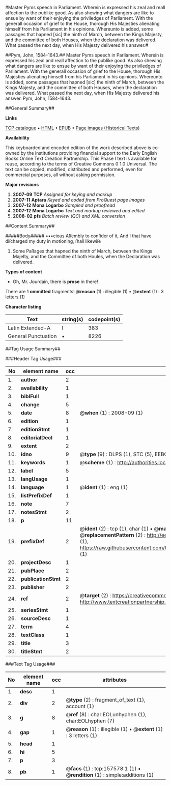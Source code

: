 #Master Pyms speech in Parliament. Wherein is expressed his zeal and reall affection to the publike good. As also shewing what dangers are like to ensue by want of their enjoying the priviledges of Parliament. With the generall occasion of grief to the House, thorough His Majesties alienating himself from his Parliament in his opinions. Whereunto is added, some passages that hapned [sic] the ninth of March, between the Kings Majesty, and the committee of both Houses, when the declaration was delivered. What passed the next day, when His Majesty delivered his answer.#

##Pym, John, 1584-1643.##
Master Pyms speech in Parliament. Wherein is expressed his zeal and reall affection to the publike good. As also shewing what dangers are like to ensue by want of their enjoying the priviledges of Parliament. With the generall occasion of grief to the House, thorough His Majesties alienating himself from his Parliament in his opinions. Whereunto is added, some passages that hapned [sic] the ninth of March, between the Kings Majesty, and the committee of both Houses, when the declaration was delivered. What passed the next day, when His Majesty delivered his answer.
Pym, John, 1584-1643.

##General Summary##

**Links**

[TCP catalogue](http://www.ota.ox.ac.uk/tcp/)  • 
[HTML](http://tei.it.ox.ac.uk/tcp/Texts-HTML/free/A91/A91398.html)  • 
[EPUB](http://tei.it.ox.ac.uk/tcp/Texts-EPUB/free/A91/A91398.epub) • 
[Page images (Historical Texts)](https://data.historicaltexts.jisc.ac.uk/view?pubId=eebo-99859436e&pageId=eebo-99859436e-157578-1)

**Availability**

This keyboarded and encoded edition of the
	       work described above is co-owned by the institutions
	       providing financial support to the Early English Books
	       Online Text Creation Partnership. This Phase I text is
	       available for reuse, according to the terms of Creative
	       Commons 0 1.0 Universal. The text can be copied,
	       modified, distributed and performed, even for
	       commercial purposes, all without asking permission.

**Major revisions**

1. __2007-09__ __TCP__ *Assigned for keying and markup*
1. __2007-11__ __Aptara__ *Keyed and coded from ProQuest page images*
1. __2007-12__ __Mona Logarbo__ *Sampled and proofread*
1. __2007-12__ __Mona Logarbo__ *Text and markup reviewed and edited*
1. __2008-02__ __pfs__ *Batch review (QC) and XML conversion*

##Content Summary##

#####Body#####
•••cious Aſſembly to conſider of it, And I that have diſcharged
my duty in motioning, ſhall likewiſe
1. Some Paſſages that hapned the ninth
of March, between the Kings Majeſty,
and the Committee of both Houſes, when
the Declaration was delivered.

**Types of content**

  * Oh, Mr. Jourdain, there is **prose** in there!

There are 1 **ommitted** fragments! 
 @__reason__ (1) : illegible (1)  •  @__extent__ (1) : 3 letters (1)

**Character listing**


|Text|string(s)|codepoint(s)|
|---|---|---|
|Latin Extended-A|ſ|383|
|General Punctuation|•|8226|

##Tag Usage Summary##

###Header Tag Usage###

|No|element name|occ|attributes|
|---|---|---|---|
|1.|__author__|2||
|2.|__availability__|1||
|3.|__biblFull__|1||
|4.|__change__|5||
|5.|__date__|8| @__when__ (1) : 2008-09 (1)|
|6.|__edition__|1||
|7.|__editionStmt__|1||
|8.|__editorialDecl__|1||
|9.|__extent__|2||
|10.|__idno__|9| @__type__ (9) : DLPS (1), STC (5), EEBO-CITATION (1), PROQUEST (1), VID (1)|
|11.|__keywords__|1| @__scheme__ (1) : http://authorities.loc.gov/ (1)|
|12.|__label__|5||
|13.|__langUsage__|1||
|14.|__language__|1| @__ident__ (1) : eng (1)|
|15.|__listPrefixDef__|1||
|16.|__note__|7||
|17.|__notesStmt__|2||
|18.|__p__|11||
|19.|__prefixDef__|2| @__ident__ (2) : tcp (1), char (1)  •  @__matchPattern__ (2) : ([0-9\-]+):([0-9IVX]+) (1), (.+) (1)  •  @__replacementPattern__ (2) : http://eebo.chadwyck.com/downloadtiff?vid=$1&page=$2 (1), https://raw.githubusercontent.com/textcreationpartnership/Texts/master/tcpchars.xml#$1 (1)|
|20.|__projectDesc__|1||
|21.|__pubPlace__|2||
|22.|__publicationStmt__|2||
|23.|__publisher__|2||
|24.|__ref__|2| @__target__ (2) : https://creativecommons.org/publicdomain/zero/1.0/ (1), http://www.textcreationpartnership.org/docs/. (1)|
|25.|__seriesStmt__|1||
|26.|__sourceDesc__|1||
|27.|__term__|4||
|28.|__textClass__|1||
|29.|__title__|3||
|30.|__titleStmt__|2||


###Text Tag Usage###

|No|element name|occ|attributes|
|---|---|---|---|
|1.|__desc__|1||
|2.|__div__|2| @__type__ (2) : fragment_of_text (1), account (1)|
|3.|__g__|8| @__ref__ (8) : char:EOLunhyphen (1), char:EOLhyphen (7)|
|4.|__gap__|1| @__reason__ (1) : illegible (1)  •  @__extent__ (1) : 3 letters (1)|
|5.|__head__|1||
|6.|__hi__|5||
|7.|__p__|3||
|8.|__pb__|1| @__facs__ (1) : tcp:157578:1 (1)  •  @__rendition__ (1) : simple:additions (1)|
